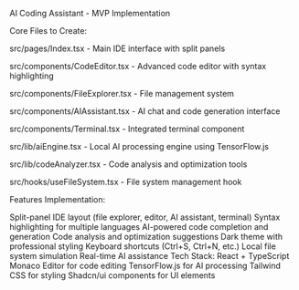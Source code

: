 AI Coding Assistant - MVP Implementation

Core Files to Create:


src/pages/Index.tsx - Main IDE interface with split panels

src/components/CodeEditor.tsx - Advanced code editor with syntax highlighting

src/components/FileExplorer.tsx - File management system

src/components/AIAssistant.tsx - AI chat and code generation interface

src/components/Terminal.tsx - Integrated terminal component

src/lib/aiEngine.tsx - Local AI processing engine using TensorFlow.js

src/lib/codeAnalyzer.tsx - Code analysis and optimization tools

src/hooks/useFileSystem.tsx - File system management hook



Features Implementation:


Split-panel IDE layout (file explorer, editor, AI assistant, terminal)
Syntax highlighting for multiple languages
AI-powered code completion and generation
Code analysis and optimization suggestions
Dark theme with professional styling
Keyboard shortcuts (Ctrl+S, Ctrl+N, etc.)
Local file system simulation
Real-time AI assistance
Tech Stack:
React + TypeScript
Monaco Editor for code editing
TensorFlow.js for AI processing
Tailwind CSS for styling
Shadcn/ui components for UI elements